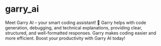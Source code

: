 # garry_ai
Meet Garry AI – your smart coding assistant! 🚀 Garry helps with code generation, debugging, and technical explanations, providing clear, structured, and well-formatted responses. Garry makes coding easier and more efficient. Boost your productivity with Garry AI today!
